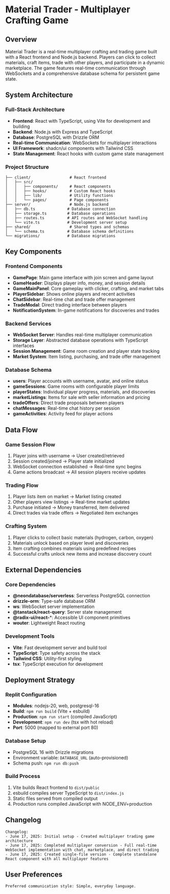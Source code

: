 # Material Trader - Multiplayer Crafting Game

## Overview

Material Trader is a real-time multiplayer crafting and trading game built with a React frontend and Node.js backend. Players can click to collect materials, craft items, trade with other players, and participate in a dynamic marketplace. The game features real-time communication through WebSockets and a comprehensive database schema for persistent game state.

## System Architecture

### Full-Stack Architecture
- **Frontend**: React with TypeScript, using Vite for development and building
- **Backend**: Node.js with Express and TypeScript
- **Database**: PostgreSQL with Drizzle ORM
- **Real-time Communication**: WebSockets for multiplayer interactions
- **UI Framework**: shadcn/ui components with Tailwind CSS
- **State Management**: React hooks with custom game state management

### Project Structure
```
├── client/                 # React frontend
│   ├── src/
│   │   ├── components/     # React components
│   │   ├── hooks/          # Custom React hooks
│   │   ├── lib/            # Utility functions
│   │   └── pages/          # Page components
├── server/                 # Node.js backend
│   ├── db.ts              # Database connection
│   ├── storage.ts         # Database operations
│   ├── routes.ts          # API routes and WebSocket handling
│   └── vite.ts            # Development server setup
├── shared/                 # Shared types and schemas
│   └── schema.ts          # Database schema definitions
└── migrations/            # Database migrations
```

## Key Components

### Frontend Components
- **GamePage**: Main game interface with join screen and game layout
- **GameHeader**: Displays player info, money, and session details
- **GameMainPanel**: Core gameplay with clicker, crafting, and market tabs
- **PlayerSidebar**: Shows online players and recent activities
- **ChatSidebar**: Real-time chat and trade offer management
- **TradeModal**: Direct trading interface between players
- **NotificationSystem**: In-game notifications for discoveries and trades

### Backend Services
- **WebSocket Server**: Handles real-time multiplayer communication
- **Storage Layer**: Abstracted database operations with TypeScript interfaces
- **Session Management**: Game room creation and player state tracking
- **Market System**: Item listing, purchasing, and trade offer management

### Database Schema
- **users**: Player accounts with username, avatar, and online status
- **gameSessions**: Game rooms with configurable player limits
- **playerStates**: Individual player progress, materials, and discoveries
- **marketListings**: Items for sale with seller information and pricing
- **tradeOffers**: Direct trade proposals between players
- **chatMessages**: Real-time chat history per session
- **gameActivities**: Activity feed for player actions

## Data Flow

### Game Session Flow
1. Player joins with username → User created/retrieved
2. Session created/joined → Player state initialized
3. WebSocket connection established → Real-time sync begins
4. Game actions broadcast → All session players receive updates

### Trading Flow
1. Player lists item on market → Market listing created
2. Other players view listings → Real-time market updates
3. Purchase initiated → Money transferred, item delivered
4. Direct trades via trade offers → Negotiated item exchanges

### Crafting System
1. Player clicks to collect basic materials (hydrogen, carbon, oxygen)
2. Materials unlock based on player level and discoveries
3. Item crafting combines materials using predefined recipes
4. Successful crafts unlock new items and increase discovery count

## External Dependencies

### Core Dependencies
- **@neondatabase/serverless**: Serverless PostgreSQL connection
- **drizzle-orm**: Type-safe database ORM
- **ws**: WebSocket server implementation
- **@tanstack/react-query**: Server state management
- **@radix-ui/react-***: Accessible UI component primitives
- **wouter**: Lightweight React routing

### Development Tools
- **Vite**: Fast development server and build tool
- **TypeScript**: Type safety across the stack
- **Tailwind CSS**: Utility-first styling
- **tsx**: TypeScript execution for development

## Deployment Strategy

### Replit Configuration
- **Modules**: nodejs-20, web, postgresql-16
- **Build**: `npm run build` (Vite + esbuild)
- **Production**: `npm run start` (compiled JavaScript)
- **Development**: `npm run dev` (tsx with hot reload)
- **Port**: 5000 (mapped to external port 80)

### Database Setup
- PostgreSQL 16 with Drizzle migrations
- Environment variable: `DATABASE_URL` (auto-provisioned)
- Schema push: `npm run db:push`

### Build Process
1. Vite builds React frontend to `dist/public`
2. esbuild compiles server TypeScript to `dist/index.js`
3. Static files served from compiled output
4. Production runs compiled JavaScript with NODE_ENV=production

## Changelog

```
Changelog:
- June 17, 2025: Initial setup - Created multiplayer trading game architecture
- June 17, 2025: Completed multiplayer conversion - Full real-time WebSocket implementation with chat, marketplace, and direct trading
- June 17, 2025: Created single-file version - Complete standalone React component with all multiplayer features
```

## User Preferences

```
Preferred communication style: Simple, everyday language.
```